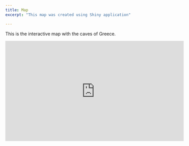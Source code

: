 ```yaml
---
title: Map
excerpt: "This map was created using Shiny application"

---
```


This is the interactive map with the caves of Greece.

<div class="row">
<iframe id="example1" src="https://savvas-paragkamian.shinyapps.io/Spatial_caves_CFG/" height="315" width="560" allowfullscreen="" frameborder="0"></iframe>
</div>
